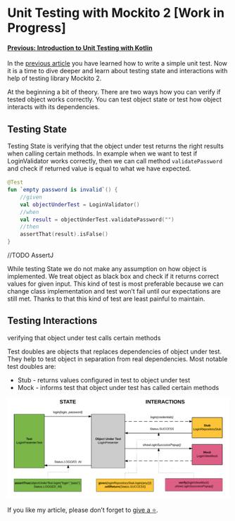 # Unit Testing with Mockito 2 [Work in Progress]

#### [Previous: Introduction to Unit Testing with Kotlin](/docs/Unit-Testing-Introduction.md)

In the [previous article](/docs/Unit-Testing-Introduction.md) you have learned how to write a simple unit test. Now it is a time to dive deeper and learn about testing state and interactions with help of testing library Mockito 2.

At the beginning a bit of theory. There are two ways how you can verify if tested object works correctly. You can test object state or test how object interacts with its dependencies.

## Testing State

Testing State is verifying that the object under test returns the right results when calling certain methods. In example when we want to test if LoginValidator works correctly, then we can call method `validatePassword` and check if returned value is equal to what we have expected.

```kotlin
@Test
fun `empty password is invalid`() {
    //given
    val objectUnderTest = LoginValidator()
    //when
    val result = objectUnderTest.validatePassword("")
    //then
    assertThat(result).isFalse()
}
```
//TODO AssertJ

While testing State we do not make any assumption on how object is implemented. We treat object as black box and check if it returns correct values for given input. This kind of test is most preferable because we can change class implementation and test won’t fail until our expectations are still met. Thanks to that this kind of test are least painful to maintain.

## Testing Interactions 
verifying that object under test calls certain methods

Test doubles are objects that replaces dependencies of object under test. They help to test object in separation from real dependencies.  Most notable test doubles are:

- Stub - returns values configured in test to object under test
- Mock - informs test that object under test has called certain methods

<p align="center">
  <img src="/assets/stub_mock.png" alt="Stub and Mock"/>
</p>

If you like my article, please don’t forget to [give a :star:](https://github.com/dbacinski/Android-Testing-With-Kotlin/).
